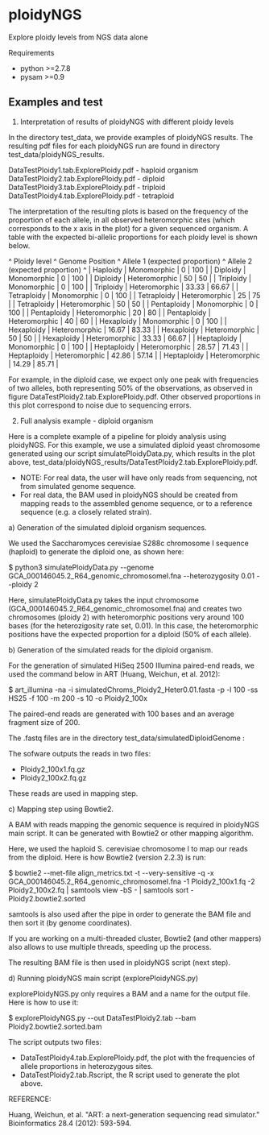 # ploidyNGS
Explore ploidy levels from NGS data alone


Requirements

- python >=2.7.8
- pysam  >=0.9

Examples and test
-------------------

1) Interpretation of results of ploidyNGS with different ploidy levels

In the directory test_data, we provide examples of ploidyNGS results.
The resulting pdf files for each ploidyNGS run are found in directory test_data/ploidyNGS_results.

DataTestPloidy1.tab.ExplorePloidy.pdf - haploid organism
DataTestPloidy2.tab.ExplorePloidy.pdf - diploid
DataTestPloidy3.tab.ExplorePloidy.pdf - triploid
DataTestPloidy4.tab.ExplorePloidy.pdf - tetraploid

The interpretation of the resulting plots is based on the frequency of the proportion of each allele, in all observed heteromorphic sites (which corresponds to the x axis in the plot) for a given sequenced organism. A table with the expected bi-allelic proportions for each ploidy level is shown below.

^ Ploidy level ^ Genome Position ^ Allele 1 (expected proportion) ^ Allele 2 (expected proportion) ^
| Haploidy | Monomorphic | 0 | 100 |
| Diploidy | Monomorphic | 0 | 100 |
| Diploidy | Heteromorphic | 50 | 50 |
| Triploidy | Monomorphic | 0 | 100 |
| Triploidy | Heteromorphic | 33.33 | 66.67 |
| Tetraploidy | Monomorphic | 0 | 100 |
| Tetraploidy | Heteromorphic | 25 | 75 |
| Tetraploidy | Heteromorphic | 50 | 50 |
| Pentaploidy | Monomorphic | 0 | 100 |
| Pentaploidy | Heteromorphic | 20 | 80 |
| Pentaploidy | Heteromorphic | 40 | 60 |
| Hexaploidy | Monomorphic | 0 | 100 |
| Hexaploidy | Heteromorphic | 16.67 | 83.33 |
| Hexaploidy | Heteromorphic | 50 | 50 |
| Hexaploidy | Heteromorphic | 33.33 | 66.67 |
| Heptaploidy | Monomorphic | 0 | 100 |
| Heptaploidy | Heteromorphic | 28.57 | 71.43 |
| Heptaploidy | Heteromorphic | 42.86 | 57.14 |
| Heptaploidy | Heteromorphic | 14.29 | 85.71 |

For example, in the diploid case, we expect only one peak with frequencies of two alleles, both representing 50% of the observations, as observed in figure DataTestPloidy2.tab.ExplorePloidy.pdf. Other observed proportions in this plot correspond to noise due to sequencing errors.

2) Full analysis example - diploid organism

Here is a complete example of a pipeline for ploidy analysis using ploidyNGS.
For this example, we use a simulated diploid yeast chromosome generated using our script simulatePloidyData.py, which results in the plot above, test_data/ploidyNGS_results/DataTestPloidy2.tab.ExplorePloidy.pdf.

* NOTE: For real data, the user will have only reads from sequencing, not from simulated genome sequence.
* For real data, the BAM used in ploidyNGS should be created from mapping reads to the assembled genome sequence, or to a reference sequence (e.g. a closely related strain).

a) Generation of the simulated diploid organism sequences.

We used the Saccharomyces cerevisiae S288c chromosome I sequence (haploid) to generate the diploid one, as shown here:

$ python3 simulatePloidyData.py --genome GCA_000146045.2_R64_genomic_chromosomeI.fna --heterozygosity 0.01 --ploidy 2

Here, simulatePloidyData.py takes the input chromosome (GCA_000146045.2_R64_genomic_chromosomeI.fna) and creates two chromosomes (ploidy 2) with heteromorphic positions very around 100 bases (for the heterozigosity rate set, 0.01). In this case, the heteromorphic positions have the expected proportion for a diploid (50% of each allele).

b) Generation of the simulated reads for the diploid organism.

For the generation of simulated HiSeq 2500 Illumina paired-end reads, we used the command below in ART (Huang, Weichun, et al. 2012):

$ art_illumina -na -i simulatedChroms_Ploidy2_Heter0.01.fasta -p -l 100 -ss HS25 -f 100 -m 200 -s 10 -o Ploidy2_100x

The paired-end reads are generated with 100 bases and an average fragment size of 200.

The .fastq files are in the directory test_data/simulatedDiploidGenome :

The sofware outputs the reads in two files:
- Ploidy2_100x1.fq.gz
- Ploidy2_100x2.fq.gz

These reads are used in mapping step.

c) Mapping step using Bowtie2.

A BAM with reads mapping the genomic sequence is required in ploidyNGS main script.
It can be generated with Bowtie2 or other mapping algorithm.

Here, we used the haploid S. cerevisiae chromosome I to map our reads from the diploid. Here is how Bowtie2 (version 2.2.3) is run:

$ bowtie2 --met-file align_metrics.txt -t --very-sensitive -q -x GCA_000146045.2_R64_genomic_chromosomeI.fna -1 Ploidy2_100x1.fq -2 Ploidy2_100x2.fq | samtools view -bS - | samtools sort - Ploidy2.bowtie2.sorted

samtools is also used after the pipe in order to generate the BAM file and then sort it (by genome coordinates).

If you are working on a multi-threaded cluster, Bowtie2 (and other mappers) also allows to use multiple threads, speeding up the process.

The resulting BAM file is then used in ploidyNGS script (next step).

d) Running ploidyNGS main script (explorePloidyNGS.py)

explorePloidyNGS.py only requires a BAM and a name for the output file. Here is how to use it:

$ explorePloidyNGS.py --out DataTestPloidy2.tab --bam Ploidy2.bowtie2.sorted.bam 

The script outputs two files:
- DataTestPloidy4.tab.ExplorePloidy.pdf, the plot with the frequencies of allele proportions in heterozygous sites.
- DataTestPloidy2.tab.Rscript, the R script used to generate the plot above. 

REFERENCE:

Huang, Weichun, et al. "ART: a next-generation sequencing read simulator." Bioinformatics 28.4 (2012): 593-594.
